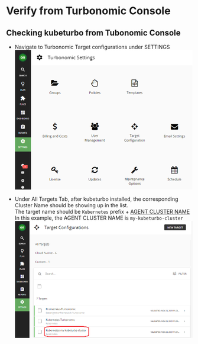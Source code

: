# Verify from Turbonomic Console

## Checking kubeturbo from Tubonomic Console
- Navigate to Turbonomic Target configurations under SETTINGS  
![kt-verify-target](images/kt-verify-target.png)  

- Under All Targets Tab, after kubeturbo installed, the corresponding Cluster Name should be showing up in the list.  
The target name should be `Kubernetes` prefix + [AGENT CLUSTER NAME](Gitops-kubeturbo-Install.md#create-argocd-app-to-deploy-kubeturbo)  
In this example, the AGENT CLUSTER NAME is `my-kubeturbo-cluster`  
![turbo_target_list](images/turbo_target_list.png)  

